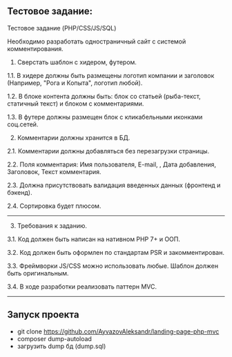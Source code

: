 ## Тестовое задание:

Тестовое задание (PHP/CSS/JS/SQL)

Необходимо разработать одностраничный сайт с системой комментирования.

1. Сверстать шаблон с хидером, футером.

1.1. В хидере должны быть размещены логотип компании и заголовок (Например, "Рога и Копыта", логотип любой).

1.2. В блоке контента должны быть: блок со статьей (рыба-текст, статичный текст) и блоком с комментариями.

1.3. В футере должны размещен блок с кликабельными иконками соц.сетей.

2. Комментарии должны хранится в БД.

2.1. Комментарии должны добавляться без перезагрузки страницы.

2.2. Поля комментария: Имя пользователя, E-mail, , Дата добавления, Заголовок, Текст комментария.

2.3. Должна присутствовать валидация введенных данных (фронтенд и бэкенд).

2.4. Сортировка будет плюсом.

______________

3. Требования к заданию.

3.1. Код должен быть написан на нативном PHP 7+ и ООП.

3.2. Код должен быть оформлен по стандартам PSR и закомментирован.

3.3. Фреймворки JS/CSS можно использовать любые. Шаблон должен быть оригинальным.

3.4. В ходе разработки реализовать паттерн MVC.

______________
## Запуск проекта
* git clone https://github.com/AyvazovAleksandr/landing-page-php-mvc
* composer dump-autoload
* загрузить dump бд (dump.sql)
